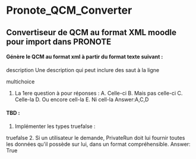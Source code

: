 # Pronote_QCM_Converter

## Convertiseur de QCM au format XML moodle pour import dans PRONOTE

#### Génère le QCM au format xml à partir du format texte suivant :

description
Une description qui peut inclure des
saut à la ligne

multichoice
1. La 1ere question à pour réponses :
A. Celle-ci
B. Mais pas celle-ci
C. Celle-la
D. Ou encore cell-la
E. Ni cell-la
Answer:A,C,D

#### TBD : 

1. Implémenter les types truefalse :

truefalse
2. Si un utilisateur le demande, PrivateRun doit lui fournir toutes les données qu'il possède sur lui, dans un format compréhensible.
Answer: True

